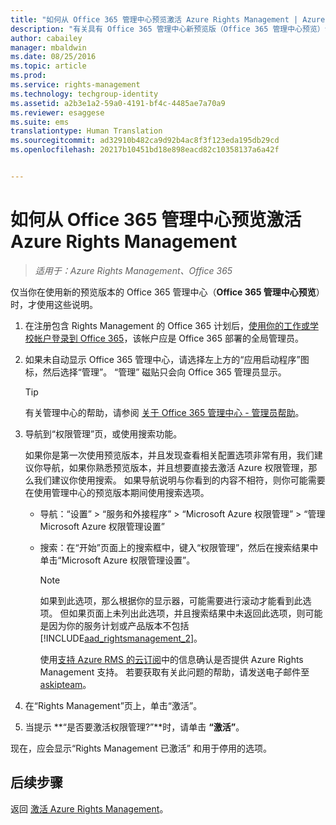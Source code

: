 ```yaml
---
title: "如何从 Office 365 管理中心预览激活 Azure Rights Management | Azure RMS"
description: "有关具有 Office 365 管理中心新预览版（Office 365 管理中心预览）访问权限时的 Azure RMS 激活说明。"
author: cabailey
manager: mbaldwin
ms.date: 08/25/2016
ms.topic: article
ms.prod: 
ms.service: rights-management
ms.technology: techgroup-identity
ms.assetid: a2b3e1a2-59a0-4191-bf4c-4485ae7a70a9
ms.reviewer: esaggese
ms.suite: ems
translationtype: Human Translation
ms.sourcegitcommit: ad32910b482ca9d92b4ac8f3f123eda195db29cd
ms.openlocfilehash: 20217b10451bd18e898eacd82c10358137a6a42f


---
```


# 如何从 Office 365 管理中心预览激活 Azure Rights Management

>*适用于：Azure Rights Management、Office 365*


仅当你在使用新的预览版本的 Office 365 管理中心（**Office 365 管理中心预览**）时，才使用这些说明。

1. 在注册包含 Rights Management 的 Office 365 计划后，[使用你的工作或学校帐户登录到 Office 365](https://portal.office.com/)，该帐户应是 Office 365 部署的全局管理员。

2. 如果未自动显示 Office 365 管理中心，请选择左上方的“应用启动程序”图标，然后选择“管理”。 “管理”  磁贴只会向 Office 365 管理员显示。

    > [!TIP]
    > 有关管理中心的帮助，请参阅 [关于 Office 365 管理中心 - 管理员帮助](https://support.office.com/article/About-the-Office-365-admin-center-Admin-Help-58537702-d421-4d02-8141-e128e3703547)。

3. 导航到“权限管理”页，或使用搜索功能。

    如果你是第一次使用预览版本，并且发现查看相关配置选项非常有用，我们建议你导航，如果你熟悉预览版本，并且想要直接去激活 Azure 权限管理，那么我们建议你使用搜索。 如果导航说明与你看到的内容不相符，则你可能需要在使用管理中心的预览版本期间使用搜索选项。

    - 导航：“设置” > “服务和外接程序” > “Microsoft Azure 权限管理” > “管理 Microsoft Azure 权限管理设置”

    - 搜索：在“开始”页面上的搜索框中，键入“权限管理”，然后在搜索结果中单击“Microsoft Azure 权限管理设置”。

        > [!NOTE]
        >如果到此选项，那么根据你的显示器，可能需要进行滚动才能看到此选项。 但如果页面上未列出此选项，并且搜索结果中未返回此选项，则可能是因为你的服务计划或产品版本不包括 [!INCLUDE[aad_rightsmanagement_2](../includes/aad_rightsmanagement_2_md.md)]。
        >
        >使用[支持 Azure RMS 的云订阅](../get-started/requirements-subscriptions.md)中的信息确认是否提供 Azure Rights Management 支持。 若要获取有关此问题的帮助，请发送电子邮件至 [askipteam](mailto:askipteam?subject=I%20cannot%20activate%20RMS)。

4. 在“Rights Management”页上，单击“激活”。

5. 当提示 **“是否要激活权限管理?”**时，请单击 **“激活”**。

现在，应会显示“Rights Management 已激活”  和用于停用的选项。


## 后续步骤
返回 [激活 Azure Rights Management](activate-service.md)。




<!--HONumber=Aug16_HO4-->


